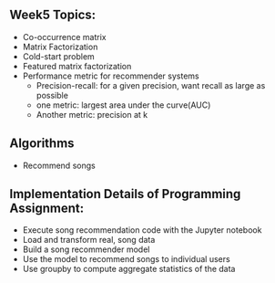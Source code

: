 ## Week5 Topics:
* Co-occurrence matrix
* Matrix Factorization
* Cold-start problem 
* Featured matrix factorization
* Performance metric for recommender systems
  - Precision-recall: for a given precision, want recall as large as possible
  - one metric: largest area under the curve(AUC)
  - Another metric: precision at k



## Algorithms 
* Recommend songs





## Implementation Details of Programming Assignment:
* Execute song recommendation code with the Jupyter notebook
* Load and transform real, song data
* Build a song recommender model
* Use the model to recommend songs to individual users
* Use groupby to compute aggregate statistics of the data
